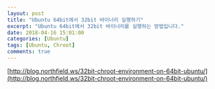```yaml
---
layout: post
title: "Ubuntu 64bit에서 32bit 바이너리 실행하기"
excerpt: "Ubuntu 64bit에서 32bit 바이너리를 실행하는 방법입니다."
date: 2018-04-16 15:01:00
categories: [Ubuntu]
tags: [Ubuntu, Chroot]
comments: true
---
```




[http://blog.northfield.ws/32bit-chroot-environment-on-64bit-ubuntu/](http://blog.northfield.ws/32bit-chroot-environment-on-64bit-ubuntu/)